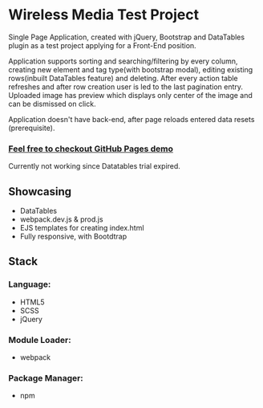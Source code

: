 # Wireless Media Test Project


Single Page Application, created with jQuery, Bootstrap and DataTables plugin as a test project applying for a Front-End position.

Application supports sorting and searching/filtering by every column, creating new element and tag type(with bootstrap modal), editing existing rows(inbuilt DataTables feature) and deleting. After every action table refreshes and after row creation user is led to the last pagination entry. Uploaded image has preview which displays only center of the image and can be dismissed on click. 

Application doesn't have back-end, after page reloads entered data resets (prerequisite).
  
### [Feel free to checkout GitHub Pages demo](https://dejan-krstic.github.io/wireless-media-test-project/)
Currently not working since Datatables trial expired.


## Showcasing
- DataTables
- webpack.dev.js & prod.js
- EJS templates for creating index.html 
- Fully responsive, with Bootdtrap

## Stack
### Language: 
- HTML5 
- SCSS
- jQuery
### Module Loader: 
- webpack
### Package Manager: 
- npm

